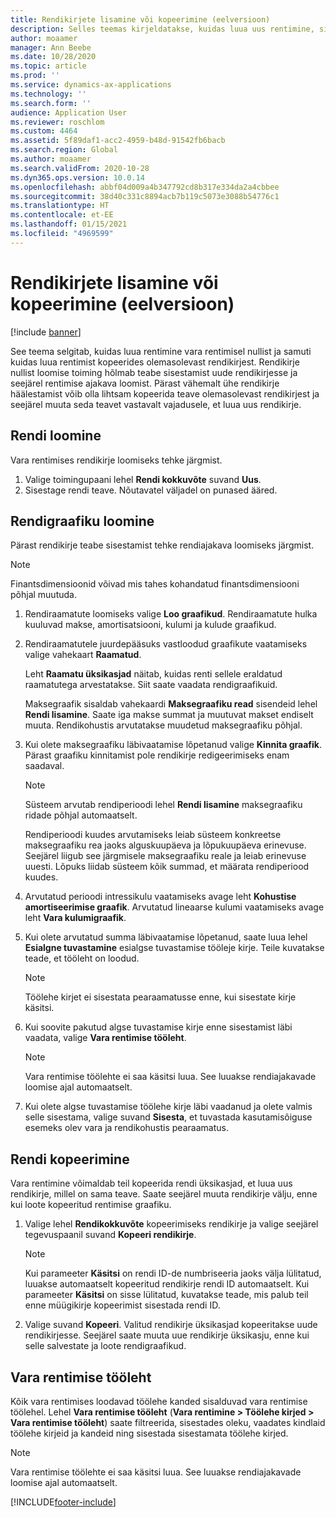 ```yaml
---
title: Rendikirjete lisamine või kopeerimine (eelversioon)
description: Selles teemas kirjeldatakse, kuidas luua uus rentimine, sisestades selle teabe vara rentimisest või kopeerides teabe olemasolevast rendikirjest.
author: moaamer
manager: Ann Beebe
ms.date: 10/28/2020
ms.topic: article
ms.prod: ''
ms.service: dynamics-ax-applications
ms.technology: ''
ms.search.form: ''
audience: Application User
ms.reviewer: roschlom
ms.custom: 4464
ms.assetid: 5f89daf1-acc2-4959-b48d-91542fb6bacb
ms.search.region: Global
ms.author: moaamer
ms.search.validFrom: 2020-10-28
ms.dyn365.ops.version: 10.0.14
ms.openlocfilehash: abbf04d009a4b347792cd8b317e334da2a4cbbee
ms.sourcegitcommit: 38d40c331c8894acb7b119c5073e3088b54776c1
ms.translationtype: HT
ms.contentlocale: et-EE
ms.lasthandoff: 01/15/2021
ms.locfileid: "4969599"
---
```

# <a name="add-or-copy-leases-preview"></a>Rendikirjete lisamine või kopeerimine (eelversioon)

[!include [banner](../includes/banner.md)]

See teema selgitab, kuidas luua rentimine vara rentimisel nullist ja samuti kuidas luua rentimist kopeerides olemasolevast rendikirjest. Rendikirje nullist loomise toiming hõlmab teabe sisestamist uude rendikirjesse ja seejärel rentimise ajakava loomist. Pärast vähemalt ühe rendikirje häälestamist võib olla lihtsam kopeerida teave olemasolevast rendikirjest ja seejärel muuta seda teavet vastavalt vajadusele, et luua uus rendikirje.

## <a name="create-a-lease"></a>Rendi loomine

Vara rentimises rendikirje loomiseks tehke järgmist.

1. Valige toimingupaani lehel **Rendi kokkuvõte** suvand **Uus**.
2. Sisestage rendi teave. Nõutavatel väljadel on punased ääred.

## <a name="create-a-lease-schedule"></a>Rendigraafiku loomine

Pärast rendikirje teabe sisestamist tehke rendiajakava loomiseks järgmist.

> [!NOTE]
> Finantsdimensioonid võivad mis tahes kohandatud finantsdimensiooni põhjal muutuda.

1. Rendiraamatute loomiseks valige **Loo graafikud**. Rendiraamatute hulka kuuluvad makse, amortisatsiooni, kulumi ja kulude graafikud.
2. Rendiraamatutele juurdepääsuks vastloodud graafikute vaatamiseks valige vahekaart **Raamatud**.

    Leht **Raamatu üksikasjad** näitab, kuidas renti sellele eraldatud raamatutega arvestatakse. Siit saate vaadata rendigraafikuid.

    Maksegraafik sisaldab vahekaardi **Maksegraafiku read** sisendeid lehel **Rendi lisamine**. Saate iga makse summat ja muutuvat makset endiselt muuta. Rendikohustis arvutatakse muudetud maksegraafiku põhjal.

4. Kui olete maksegraafiku läbivaatamise lõpetanud valige **Kinnita graafik**. Pärast graafiku kinnitamist pole rendikirje redigeerimiseks enam saadaval.

    > [!NOTE]
    > Süsteem arvutab rendiperioodi lehel **Rendi lisamine** maksegraafiku ridade põhjal automaatselt.
    >
    > Rendiperioodi kuudes arvutamiseks leiab süsteem konkreetse maksegraafiku rea jaoks alguskuupäeva ja lõpukuupäeva erinevuse. Seejärel liigub see järgmisele maksegraafiku reale ja leiab erinevuse uuesti. Lõpuks liidab süsteem kõik summad, et määrata rendiperiood kuudes.

5. Arvutatud perioodi intressikulu vaatamiseks avage leht **Kohustise amortiseerimise graafik**. Arvutatud lineaarse kulumi vaatamiseks avage leht **Vara kulumigraafik**.
6. Kui olete arvutatud summa läbivaatamise lõpetanud, saate luua lehel **Esialgne tuvastamine** esialgse tuvastamise tööleje kirje. Teile kuvatakse teade, et tööleht on loodud.

    > [!NOTE]
    > Töölehe kirjet ei sisestata pearaamatusse enne, kui sisestate kirje käsitsi.

7. Kui soovite pakutud algse tuvastamise kirje enne sisestamist läbi vaadata, valige **Vara rentimise tööleht**.

    > [!NOTE]
    > Vara rentimise töölehte ei saa käsitsi luua. See luuakse rendiajakavade loomise ajal automaatselt.

8. Kui olete algse tuvastamise töölehe kirje läbi vaadanud ja olete valmis selle sisestama, valige suvand **Sisesta**, et tuvastada kasutamisõiguse esemeks olev vara ja rendikohustis pearaamatus.

## <a name="copy-a-lease"></a>Rendi kopeerimine

Vara rentimine võimaldab teil kopeerida rendi üksikasjad, et luua uus rendikirje, millel on sama teave. Saate seejärel muuta rendikirje välju, enne kui loote kopeeritud rentimise graafiku.

1. Valige lehel **Rendikokkuvõte** kopeerimiseks rendikirje ja valige seejärel tegevuspaanil suvand **Kopeeri rendikirje**.

    > [!NOTE]
    > Kui parameeter **Käsitsi** on rendi ID-de numbriseeria jaoks välja lülitatud, luuakse automaatselt kopeeritud rendikirje rendi ID automaatselt. Kui parameeter **Käsitsi** on sisse lülitatud, kuvatakse teade, mis palub teil enne müügikirje kopeerimist sisestada rendi ID.

2. Valige suvand **Kopeeri**. Valitud rendikirje üksikasjad kopeeritakse uude rendikirjesse. Seejärel saate muuta uue rendikirje üksikasju, enne kui selle salvestate ja loote rendigraafikud.

## <a name="asset-leasing-journal"></a>Vara rentimise tööleht

Kõik vara rentimises loodavad töölehe kanded sisalduvad vara rentimise töölehel. Lehel **Vara rentimise tööleht** (**Vara rentimine \> Töölehe kirjed \> Vara rentimise tööleht**) saate filtreerida, sisestades oleku, vaadates kindlaid töölehe kirjeid ja kandeid ning sisestada sisestamata töölehe kirjed.

> [!NOTE]
> Vara rentimise töölehte ei saa käsitsi luua. See luuakse rendiajakavade loomise ajal automaatselt.


[!INCLUDE[footer-include](../../includes/footer-banner.md)]